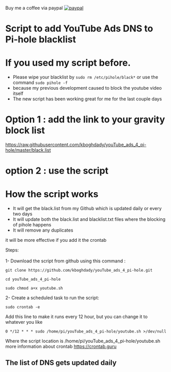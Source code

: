Buy me a coffee via paypal 
[![paypal](https://www.paypalobjects.com/en_US/i/btn/btn_donateCC_LG.gif)](https://www.paypal.com/cgi-bin/webscr?cmd=_donations&business=U6D8YB3PEWTVW&item_name=Buy+me+a+coffee&currency_code=USD&source=url)

# Script to add YouTube Ads DNS to Pi-hole blacklist

# If you used my script before. 
- Please wipe your blacklist by ``` sudo rm /etc/pihole/black* ``` or use the command ```sudo pihole -f ```
- because my previous development caused to block the youtube video itself
- The new script has been working great for me for the last couple days
# Option 1 : add the link to your gravity block list 
https://raw.githubusercontent.com/kboghdady/youTube_ads_4_pi-hole/master/black.list


# option 2 : use the script
# How the script works
- It will get the black.list from my Github which is updated daily or every two days 
- It will update both the black.list and blacklist.txt files where the blocking of pihole happens
- It will remove any duplicates 

it will be more effective if you add it the crontab </br>

Steps: </br></br>
1- Download the script from github using this command : </br>
```
git clone https://github.com/kboghdady/youTube_ads_4_pi-hole.git
```

```
cd youTube_ads_4_pi-hole
```
```
sudo chmod a+x youtube.sh
```
2- Create a scheduled task to run the script: </br>
```
sudo crontab -e 
```
Add this line to make it runs every 12 hour, but you can change it to whatever you like</br>
```
0 */12 * * * sudo /home/pi/youTube_ads_4_pi-hole/youtube.sh >/dev/null 
```
Where the script location is /home/pi/youTube_ads_4_pi-hole/youtube.sh </br>
more information about crontab https://crontab.guru </br>

## The list of DNS gets updated daily
